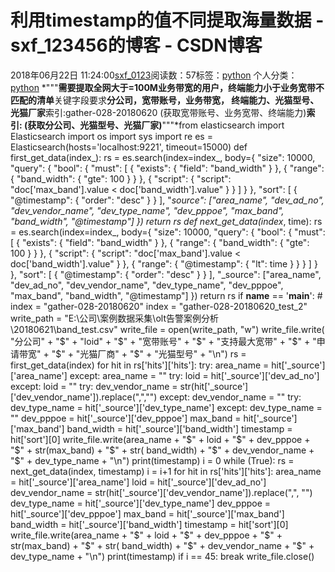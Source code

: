 # 利用timestamp的值不同提取海量数据 - sxf_123456的博客 - CSDN博客
2018年06月22日 11:24:00[sxf_0123](https://me.csdn.net/sxf_123456)阅读数：57标签：[python](https://so.csdn.net/so/search/s.do?q=python&t=blog)
个人分类：[python](https://blog.csdn.net/sxf_123456/article/category/7078196)
*"""**需要提取全网大于=100M业务带宽的用户，终端能力小于业务宽带不匹配的清单**关键字段要求**分公司，宽带账号，业务带宽， 终端能力、光猫型号、光猫厂家**索引:gather-028-20180620 (获取宽带账号、业务宽带、终端能力)**索引:                    (获取分公司、光猫型号、光猫厂家)**"""*from elasticsearch import Elasticsearch
import os
import sys
import re
es = Elasticsearch(hosts='localhost:9221', timeout=15000)
def first_get_data(index_):
    rs = es.search(index=index_, body={
        "size": 10000,
"query": {
            "bool": {
                "must": [
                    {
                        "exists": {
                            "field": "band_width"
}
                    },
{
                        "range": {
                            "band_width": {
                                "gte": 100
}
                        }
                    },
{
                        "script": {
                            "script": "doc['max_band'].value < doc['band_width'].value"
}
                    }
                ]
            }
        },
"sort": [
            {
                "@timestamp": {
                    "order": "desc"
}
            }
        ],
"_source": ["area_name", "dev_ad_no", "dev_vendor_name", "dev_type_name", "dev_pppoe", "max_band", "band_width",
"@timestamp"]
    })
    return rs
def next_get_data(index_, time):
    rs = es.search(index=index_, body={
        "size": 10000,
"query": {
            "bool": {
                "must": [
                    {
                        "exists": {
                            "field": "band_width"
}
                    },
{
                        "range": {
                            "band_width": {
                                "gte": 100
}
                        }
                    },
{
                        "script": {
                            "script": "doc['max_band'].value < doc['band_width'].value"
}
                    },
{
                        "range": {
                            "@timestamp": {
                                "lt": time
                            }
                        }
                    }
                ]
            }
        },
"sort": [
            {
                "@timestamp": {
                    "order": "desc"
}
            }
        ],
"_source": ["area_name", "dev_ad_no", "dev_vendor_name", "dev_type_name", "dev_pppoe", "max_band", "band_width",
"@timestamp"]
    })
    return rs
if __name__ == '__main__':
    # index = "gather-028-20180620"
index = "gather-028-20180620_test_2"
write_path = "E:\\公司\\案例数据采集\\olt告警案例分析\\20180621\\band_test.csv"
write_file = open(write_path, "w")
    write_file.write(
        "分公司" + "$" + "loid" + "$" + "宽带账号" + "$" + "支持最大宽带" + "$" + "申请带宽" + "$" + "光猫厂商" + "$" + "光猫型号" + "\n")
    rs = first_get_data(index)
    for hit in rs['hits']['hits']:
        try:
            area_name = hit['_source']['area_name']
        except:
            area_name = ""
try:
            loid = hit['_source']['dev_ad_no']
        except:
            loid = ""
try:
            dev_vendor_name = str(hit['_source']['dev_vendor_name']).replace(",","")
        except:
            dev_vendor_name = ""
try:
            dev_type_name = hit['_source']['dev_type_name']
        except:
            dev_type_name = ""
dev_pppoe = hit['_source']['dev_pppoe']
        max_band = hit['_source']['max_band']
        band_width = hit['_source']['band_width']
        timestamp = hit['sort'][0]
        write_file.write(area_name + "$" + loid + "$" + dev_pppoe + "$" + str(max_band) + "$" + str(
            band_width) + "$" + dev_vendor_name + "$" + dev_type_name + "\n")
    print(timestamp)
    i = 0
while (True):
        rs = next_get_data(index, timestamp)
        i  = i+1
for hit in rs['hits']['hits']:
            area_name = hit['_source']['area_name']
            loid = hit['_source']['dev_ad_no']
            dev_vendor_name = str(hit['_source']['dev_vendor_name']).replace(",", "")
            dev_type_name = hit['_source']['dev_type_name']
            dev_pppoe = hit['_source']['dev_pppoe']
            max_band = hit['_source']['max_band']
            band_width = hit['_source']['band_width']
            timestamp = hit['sort'][0]
            write_file.write(area_name + "$" + loid + "$" + dev_pppoe + "$" + str(max_band) + "$" + str(
                band_width) + "$" + dev_vendor_name + "$" + dev_type_name + "\n")
        print(timestamp)
        if i == 45:
            break
write_file.close()
